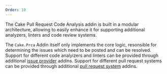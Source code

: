 ```yaml
---
Order: 10
---
```


The Cake Pull Request Code Analysis addin is built in a modular architecture, allowing to easily
enhance it for supporting additional analyzers, linters and code review systems.

The `Cake.Prca` Addin itself only implements the core logic, resonsible for determining the issues
which need to be posted and can be resolved.
Support for different code analyizers and linters can be provided through additional [issue provider] addins.
Support for different pull request systems can be provided through additional [pull request system] addins.

[issue provider]: issue-provider
[pull request system]: pull-request-system
